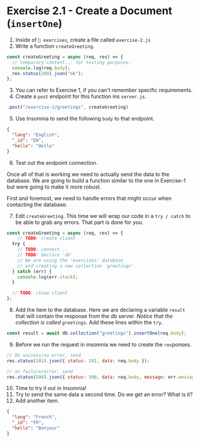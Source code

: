 # Exercise 2.1 - Create a Document (`insertOne`)

1. Inside of `📁 exercises`, create a file called `exercise-2.js`
2. Write a function `createGreeting`.

```js
const createGreeting = async (req, res) => {
  // temporary content... for testing purposes.
  console.log(req.body);
  res.status(200).json("ok");
};
```

3. You can refer to Exercise 1, if you can't remember specific requirements.
4. Create a `post` endpoint for this function ins `server.js`.

```js
.post("/exercise-2/greetings", createGreeting)
```

5. Use Insomnia to send the following `body` to that endpoint.

```json
{
  "lang": "English",
  "_id": "EN",
  "hello": "Hello"
}
```

6. Test out the endpoint connection.

Once all of that is working we need to actually send the data to the database. We are going to build a function similar to the one in Exercise-1 but were going to make it more robust.

First and foremost, we need to handle errors that might occur when contacting the database.

7. Edit `createGreeting`. This time we will wrap our code in a `try / catch` to be able to grab any errors. That part is done for you.

```js
const createGreeting = async (req, res) => {
    // TODO: create client
  try {
    // TODO: connect...
    // TODO: declare 'db'
    // We are using the 'exercises' database
    // and creating a new collection 'greetings'
  } catch (err) {
    console.log(err.stack);
  }

  // TODO: close client
};
```

8. Add the item to the database. Here we are declaring a variable `result` that will contain the response from the db server. _Notice that the collection is called `greetings`_. Add these lines within the `try`.

```js
const result = await db.collection("greetings").insertOne(req.body);
```

9. Before we run the request in insomnia we need to create the `res`ponses.

```js
// On success/no error, send
res.status(201).json({ status: 201, data: req.body });

// on failure/error, send
res.status(500).json({ status: 500, data: req.body, message: err.message });
```

10. Time to try it out in Insomnia!
11. Try to send the same data a second time. Do we get an error? What is it?
12. Add another item.

```json
{
  "lang": "French",
  "_id": "FR",
  "hello": "Bonjour"
}
```
